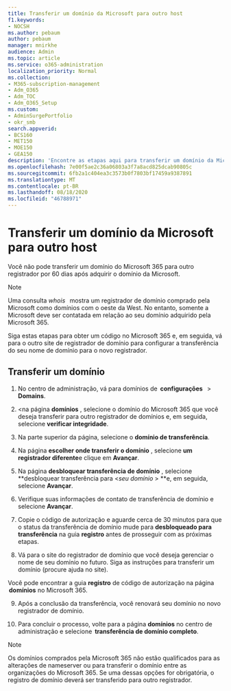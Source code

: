 ```yaml
---
title: Transferir um domínio da Microsoft para outro host
f1.keywords:
- NOCSH
ms.author: pebaum
author: pebaum
manager: mnirkhe
audience: Admin
ms.topic: article
ms.service: o365-administration
localization_priority: Normal
ms.collection:
- M365-subscription-management
- Adm_O365
- Adm_TOC
- Adm_O365_Setup
ms.custom:
- AdminSurgePortfolio
- okr_smb
search.appverid:
- BCS160
- MET150
- MOE150
- GEA150
description: 'Encontre as etapas aqui para transferir um domínio da Microsoft para outro registrador. '
ms.openlocfilehash: 7e00f5ae2c36a06803a3f7a8acd825dcab90805c
ms.sourcegitcommit: 6fb2a1c404ea3c3573b0f7803bf17459a9387891
ms.translationtype: MT
ms.contentlocale: pt-BR
ms.lasthandoff: 08/18/2020
ms.locfileid: "46788971"
---
```

# <a name="transfer-a-domain-from-microsoft-to-another-host"></a>Transferir um domínio da Microsoft para outro host

Você não pode transferir um domínio do Microsoft 365 para outro registrador por 60 dias após adquirir o domínio da Microsoft.

> [!NOTE]
> Uma consulta _whois_   mostra um registrador de domínio comprado pela Microsoft como domínios com o oeste da West. No entanto, somente a Microsoft deve ser contatada em relação ao seu domínio adquirido pela Microsoft 365.

Siga estas etapas para obter um código no Microsoft 365 e, em seguida, vá para o outro site de registrador de domínio para configurar a transferência do seu nome de domínio para o novo registrador.

## <a name="transfer-a-domain"></a>Transferir um domínio

1. No centro de administração, vá para domínios de  **configurações**   >  **Domains**.

2. <na página **domínios** , selecione o domínio do Microsoft 365 que você deseja transferir para outro registrador de domínios e, em seguida, selecione **verificar integridade**.

3. Na parte superior da página, selecione o **domínio de transferência**.

4. Na página **escolher onde transferir o domínio** , selecione **um registrador diferente**e clique em **Avançar**.

5. Na página **desbloquear transferência de domínio** , selecione **desbloquear transferência para <_seu domínio_ > **e, em seguida, selecione **Avançar**.

6. Verifique suas informações de contato de transferência de domínio e selecione **Avançar**.

7. Copie o código de autorização e aguarde cerca de 30 minutos para que o status da transferência de domínio mude para **desbloqueado para transferência** na guia **registro** antes de prosseguir com as próximas etapas.

8. Vá para o site do registrador de domínio que você deseja gerenciar o nome de seu domínio no futuro. Siga as instruções para transferir um domínio (procure ajuda no site).

Você pode encontrar a guia **registro** de código de autorização na página  **domínios** no Microsoft 365.

9. Após a conclusão da transferência, você renovará seu domínio no novo registrador de domínio.

10. Para concluir o processo, volte para a página **domínios** no centro de administração e selecione  **transferência de domínio completo**.

> [!NOTE]
> Os domínios comprados pela Microsoft 365 não estão qualificados para as alterações de nameserver ou para transferir o domínio entre as organizações do Microsoft 365. Se uma dessas opções for obrigatória, o registro de domínio deverá ser transferido para outro registrador.
